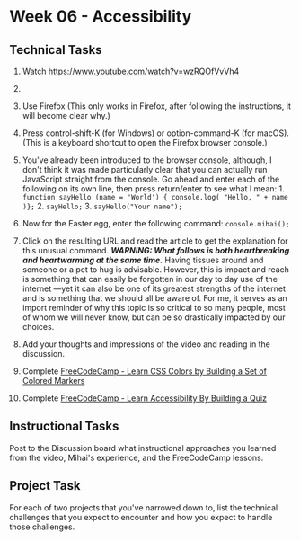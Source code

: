 # Week 06 - Accessibility

## Technical Tasks

1. Watch  <https://www.youtube.com/watch?v=wzRQOfVvVh4>
2.
  1. Use Firefox
     (This only works in Firefox, after following the instructions, it will become clear why.)
  2. Press control-shift-K (for Windows) or option-command-K (for macOS).
     (This is a keyboard shortcut to open the Firefox browser console.)
  3. You've already been introduced to the browser console, although, I don't think it was made particularly clear that you can actually run JavaScript straight from the console.  Go ahead and enter each of the following on its own line, then press return/enter to see what I mean:
    1. `function sayHello (name = 'World') { console.log( "Hello, " + name )};`
    2. `sayHello;`
    3. `sayHello("Your name");`
  4. Now for the Easter egg, enter the following command:
     `console.mihai();` 
6. Click on the resulting URL and read the article to get the explanation for this unusual command.
   **_WARNING: What follows is both heartbreaking and heartwarming at the same time._** Having tissues around and someone or a pet to hug is advisable.  However, this is impact and reach is something that can easily be forgotten in our day to day use of the internet —yet it can also be one of its greatest strengths of the internet and is something that we should all be aware of.  For me, it serves as an import reminder of why this topic is so critical to so many people, most of whom we will never know, but can be so drastically impacted by our choices.
3. Add your thoughts and impressions of the video and reading in the discussion.

4. Complete [FreeCodeCamp - Learn CSS Colors by Building a Set of Colored Markers](https://www.freecodecamp.org/learn/2022/responsive-web-design/learn-css-colors-by-building-a-set-of-colored-markers/step-1)
5. Complete [FreeCodeCamp - Learn Accessibility By Building a Quiz](https://www.freecodecamp.org/learn/2022/responsive-web-design/#learn-accessibility-by-building-a-quiz)


## Instructional Tasks

Post to the Discussion board what instructional approaches you learned from the video, Mihai's experience, and the FreeCodeCamp lessons.

## Project Task

For each of two projects that you've narrowed down to, list the technical challenges that you expect to encounter and how you expect to handle those challenges.

